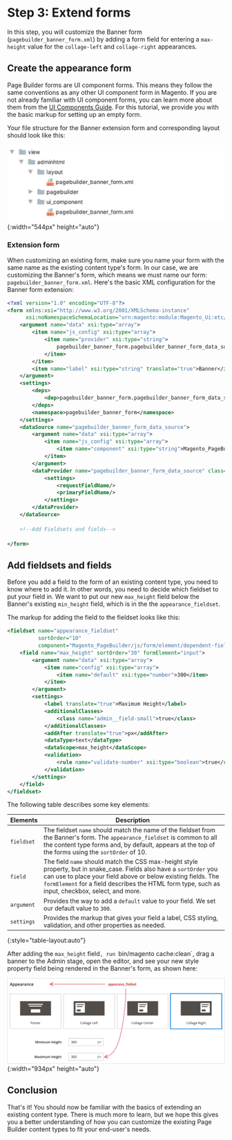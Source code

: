 # Step 3: Extend forms

In this step, you will customize the Banner form (`pagebuilder_banner_form.xml`) by adding a form field for entering a `max-height` value for the `collage-left` and `collage-right` appearances.

## Create the appearance form

Page Builder forms are UI component forms. This means they follow the same conventions as any other UI component form in Magento. If you are not already familiar with UI component forms, you can learn more about them from the [UI Components Guide](https://devdocs.magento.com/guides/v2.3/ui_comp_guide/concepts/ui_comp_xmldeclaration_concept.html). For this tutorial, we provide you with the basic markup for setting up an empty form.

Your file structure for the Banner extension form and corresponding layout should look like this:

![Extension forms file structure](../images/extension-forms-files.png){:width="544px" height="auto"}

### Extension form

When customizing an existing form, make sure you name your form with the same name as the existing content type's form. In our case, we are customizing the Banner's form, which means we must name our form: `pagebuilder_banner_form.xml`. Here's the basic XML configuration for the Banner form extension:

```xml
<?xml version="1.0" encoding="UTF-8"?>
<form xmlns:xsi="http://www.w3.org/2001/XMLSchema-instance"
      xsi:noNamespaceSchemaLocation="urn:magento:module:Magento_Ui:etc/ui_configuration.xsd">
    <argument name="data" xsi:type="array">
        <item name="js_config" xsi:type="array">
            <item name="provider" xsi:type="string">
                pagebuilder_banner_form.pagebuilder_banner_form_data_source
            </item>
        </item>
        <item name="label" xsi:type="string" translate="true">Banner</item>
    </argument>
    <settings>
        <deps>
            <dep>pagebuilder_banner_form.pagebuilder_banner_form_data_source</dep>
        </deps>
        <namespace>pagebuilder_banner_form</namespace>
    </settings>
    <dataSource name="pagebuilder_banner_form_data_source">
        <argument name="data" xsi:type="array">
            <item name="js_config" xsi:type="array">
                <item name="component" xsi:type="string">Magento_PageBuilder/js/form/provider</item>
            </item>
        </argument>
        <dataProvider name="pagebuilder_banner_form_data_source" class="Magento\PageBuilder\Model\ContentType\DataProvider">
            <settings>
                <requestFieldName/>
                <primaryFieldName/>
            </settings>
        </dataProvider>
    </dataSource>

    <!--Add Fieldsets and fields-->

</form>
```

## Add fieldsets and fields

Before you add a field to the form of an existing content type, you need to know where to add it. In other words, you need to decide which fieldset to put your field in. We want to put our new `max_height` field below the Banner's existing `min_height` field, which is in the the `appearance_fieldset`.

The markup for adding the field to the fieldset looks like this:

```xml
<fieldset name="appearance_fieldset"
          sortOrder="10"
          component="Magento_PageBuilder/js/form/element/dependent-fieldset">
    <field name="max_height" sortOrder="30" formElement="input">
        <argument name="data" xsi:type="array">
            <item name="config" xsi:type="array">
                <item name="default" xsi:type="number">300</item>
            </item>
        </argument>
        <settings>
            <label translate="true">Maximum Height</label>
            <additionalClasses>
                <class name="admin__field-small">true</class>
            </additionalClasses>
            <addAfter translate="true">px</addAfter>
            <dataType>text</dataType>
            <dataScope>max_height</dataScope>
            <validation>
                <rule name="validate-number" xsi:type="boolean">true</rule>
            </validation>
        </settings>
    </field>
</fieldset>
```

The following table describes some key elements:

| Elements   | Description                                                  |
| ---------- | ------------------------------------------------------------ |
| `fieldset` | The fieldset `name` should match the name of the fieldset from the Banner's form. The `appearance_fieldset` is common to all the content type forms and, by default, appears at the top of the forms using the `sortOrder` of 10. |
| `field`    | The field `name` should match the CSS max-height style property, but in snake_case. Fields also have a `sortOrder` you can use to place your field above or below existing fields. The `formElement` for a field describes the HTML form type, such as input, checkbox, select, and more. |
| `argument` | Provides the way to add a `default` value to your field. We set our default value to `300`. |
| `settings` | Provides the markup that gives your field a label, CSS styling, validation, and other properties as needed. |
{:style="table-layout:auto"}

After adding the `max_height` field`, run `bin/magento cache:clean`, drag a banner to the Admin stage, open the editor, and see your new style property field being rendered in the Banner's form, as shown here:

![Appearance fieldset](../images/appearance-fieldset.png){:width="934px" height="auto"}

## Conclusion

That's it! You should now be familiar with the basics of extending an existing content type. There is much more to learn, but we hope this gives you a better understanding of how you can customize the existing Page Builder content types to fit your end-user's needs.
